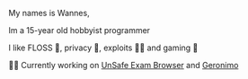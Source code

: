 My names is Wannes,

Im a 15-year old hobbyist programmer

I like FLOSS 📂, privacy 📸, exploits ⛓️‍💥 and gaming 💾

⛓️‍💥 Currently working on [UnSafe Exam Browser](https://wxnnvs.ftp.sh/un-seb) and [Geronimo](https://github.com/wxnnvs/geronimo-2)
